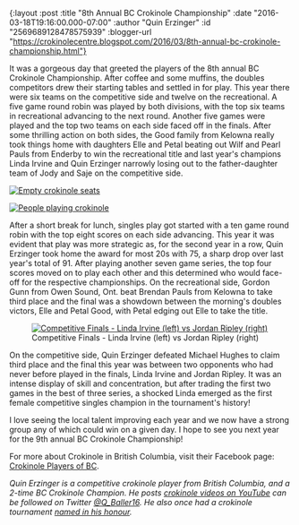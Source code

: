{:layout :post
 :title "8th Annual BC Crokinole Championship"
 :date "2016-03-18T19:16:00.000-07:00"
 :author "Quin Erzinger"
 :id "2569689128478575939"
 :blogger-url "https://crokinolecentre.blogspot.com/2016/03/8th-annual-bc-crokinole-championship.html"}

It was a gorgeous day that greeted the players of the 8th annual BC Crokinole Championship. After coffee and some muffins, the doubles competitors drew their starting tables and settled in for play. This year there were six teams on the competitive side and twelve on the recreational. A five game round robin was played by both divisions, with the top six teams in recreational advancing to the next round. Another five games were played and the top two teams on each side faced off in the finals. After some thrilling action on both sides, the Good family from Kelowna really took things home with daughters Elle and Petal beating out Wilf and Pearl Pauls from Enderby to win the recreational title and last year's champions Linda Irvine and Quin Erzinger narrowly losing out to the father-daughter team of Jody and Saje on the competitive side.

[![Empty crokinole seats](/images/2016-03-18-8th-annual-bc-crokinole-championship/WP_20160305_07_44_58_Pro.jpg)](/images/2016-03-18-8th-annual-bc-crokinole-championship/WP_20160305_07_44_58_Pro.jpg)

[![People playing crokinole](/images/2016-03-18-8th-annual-bc-crokinole-championship/doubles.jpg)](/images/2016-03-18-8th-annual-bc-crokinole-championship/doubles.jpg)

After a short break for lunch, singles play got started with a ten game round robin with the top eight scores on each side advancing. This year it was evident that play was more strategic as, for the second year in a row, Quin Erzinger took home the award for most 20s with 75, a sharp drop over last year's total of 91. After playing another seven game series, the top four scores moved on to play each other and this determined who would face-off for the respective championships. On the recreational side, Gordon Gunn from Owen Sound, Ont. beat 
Brendan Pauls from Kelowna to take third place and the final was a showdown between the morning's doubles victors, Elle and Petal Good, with Petal edging out Elle to take the title. 

<figure>
	<a href="/images/2016-03-18-8th-annual-bc-crokinole-championship/WP\_20160305\_17\_09\_36\_Pro\_LI.jpg"><img src="/images/2016-03-18-8th-annual-bc-crokinole-championship/WP\_20160305\_17\_09\_36\_Pro\_LI.jpg" alt="Competitive Finals - Linda Irvine (left) vs Jordan Ripley (right)" /></a>
	<figcaption>Competitive Finals - Linda Irvine (left) vs Jordan Ripley (right)</figcaption>
</figure>

On the competitive side, Quin Erzinger defeated Michael Hughes to claim third place and the final this year was between two opponents who had never before played in the finals, Linda Irvine and Jordan Ripley. It was an intense display of skill and concentration, but after trading the first two games in the best of three series, a shocked Linda emerged as the first female competitive singles champion in the tournament's history!

I love seeing the local talent improving each year and we now have a strong group any of which could win on a given day. I hope to see you next year for the 9th annual BC Crokinole Championship!

For more about Crokinole in British Columbia, visit their Facebook page: [Crokinole Players of BC](https://www.facebook.com/Crokinole-Players-of-BC-444231245727377/).

*Quin Erzinger is a competitive crokinole player from British Columbia, and a 2-time BC Crokinole Champion. He posts [crokinole videos on YouTube](https://www.youtube.com/user/rty977) can be followed on Twitter [@Q_Baller16](https://twitter.com/Q_Baller16). He also once had a crokinole tournament [named in his honour](/2015-05-05-quin-erzinger-crokinole-classic-quite).*

